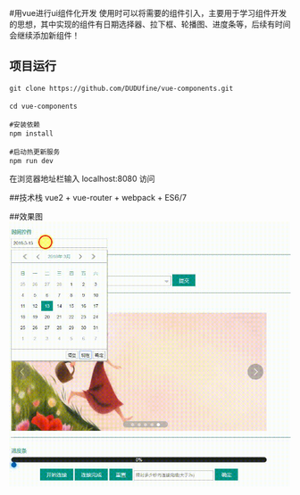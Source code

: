 #用vue进行ui组件化开发
使用时可以将需要的组件引入，主要用于学习组件开发的思想，其中实现的组件有日期选择器、拉下框、轮播图、进度条等，后续有时间会继续添加新组件！

## 项目运行
```
git clone https://github.com/DUDUfine/vue-components.git

cd vue-components

#安装依赖
npm install

#启动热更新服务
npm run dev
```

在浏览器地址栏输入 localhost:8080 访问

##技术栈
vue2  + vue-router + webpack + ES6/7

##效果图
![image](https://github.com/DUDUfine/vue-components/blob/master/static/result.gif)
